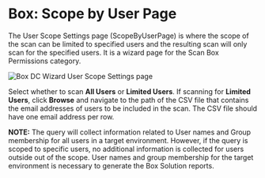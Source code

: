 # Box: Scope by User Page

The User Scope Settings page (ScopeByUserPage) is where the scope of the scan can be limited to specified users and the resulting scan will only scan for the specified users. It is a wizard page for the Scan Box Permissions category.

![Box DC Wizard User Scope Settings page](/img/product_docs/accessanalyzer/enterpriseauditor/admin/datacollector/box/scopebyuser.webp)

Select whether to scan __All Users__ or __Limited Users__. If scanning for __Limited Users__, click __Browse__ and navigate to the path of the CSV file that contains the email addresses of users to be included in the scan. The CSV file should have one email address per row.

__NOTE:__ The query will collect information related to User names and Group membership for all users in a target environment. However, if the query is scoped to specific users, no additional information is collected for users outside out of the scope. User names and group membership for the target environment is necessary to generate the Box Solution reports.
